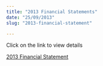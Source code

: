 ```yaml
---
title: "2013 Financial Statements"
date: "25/09/2013"
slug: "2013-financial-statement"

---
```


Click on the link to view details

[2013 Financial Statement](assets\2013-Financial-Statement.pdf)